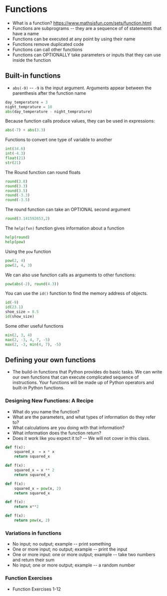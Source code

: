 # Functions

- What is a function? https://www.mathsisfun.com/sets/function.html
- Functions are subprograms -- they are a sequence of of statements that have a name
- Functions can be executed at any point by using their name 
- Functions remove duplicated code
- Functions can call other functions
- Functions can OPTIONALLY take parameters or inputs that they can use inside the function 

## Built-in functions
- `abs(-9)` -- `-9` is the input argument. Arguments appear between the parenthesis after the function name

```python
day_temperature = 3
night_temprature = 10
abs(day_temperature - night_temprature)
```

Because function calls produce values, they can be used in expressions:

```python
abs(-7) + abs(3.3)
```

Functions to convert one type of variable to another

```python
int(34.6)
int(-4.3)
float(21)
str(21)
```

The Round function can round floats

```python
round(3.8)
round(3.3)
round(3.5)
round(-3.3)
round(-3.5)
```

The round function can take an OPTIONAL second argument

```python
round(3.141592653,2)
```

The `help(fxn)` function gives information about a function

```python
help(round)
help(pow)
```

Using the `pow` function

```python
pow(2, 4)
pow(2, 4, 3)
```

We can also use function calls as arguments to other functions:

```python
pow(abs(-2), round(4.3))
```

You can use the `id()` function to find the memory address of objects. 

```python
id(-9)
id(23.1)
shoe_size = 8.5
id(show_size)
```

Some other useful functions

```python
min(2, 3, 4)
max(2, -3, 4, 7, -5)
max(2, -3, min(4, 7), -5)

```

## Defining your own functions
- The build-in functions that Python provides do basic tasks. We can write our own functions that can execute complicated sequence
of instructions. Your functions will be made up of Python operators and built-in Python functions.

### Designing New Functions: A Recipe
- What do you name the function?
- What are the parameters, and what types of information do they refer to?
- What calculations are you doing with that information?
- What information does the function return?
- Does it work like you expect it to? -- We will not cover in this class. 


```python
def f(x):
    squared_x  = x * x
    return squared_x
```

```python
def f(x):
    squared_x = x ** 2
    return squared_x
```

```python
def f(x):
    squared_x = pow(x, 2)
    return squared_x
```

```python
def f(x):
    return x**2
```

```python
def f(x):
    return pow(x, 2)
```


### Variations in functions
- No input; no output; example -- print something
- One or more input; no output; example -- print the input
- One or more input: one or more output; example -- take two numbers and return their sum
- No input; one or more output; example -- a random number

### Function Exercises

- Function Exercises 1-12